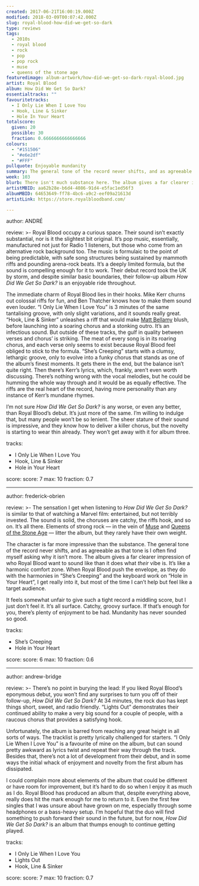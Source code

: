 ```yaml
---
created: 2017-06-21T16:00:19.000Z
modified: 2018-03-09T00:07:42.000Z
slug: royal-blood-how-did-we-get-so-dark
type: reviews
tags:
  - 2010s
  - royal blood
  - rock
  - pop
  - pop rock
  - muse
  - queens of the stone age
featuredimage: album-artwork/how-did-we-get-so-dark-royal-blood.jpg
artist: Royal Blood
album: How Did We Get So Dark?
essentialtracks: ""
favouritetracks:
  - I Only Lie When I Love You
  - Hook, Line & Sinker
  - Hole In Your Heart
totalscore:
  given: 20
  possible: 30
  fraction: 0.6666666666666666
colours:
  - "#151506"
  - "#e6e2df"
  - "#FFF"
pullquote: Enjoyable mundanity
summary: The general tone of the record never shifts, and as agreeable as that tone is I often find myself asking why it isn’t more. The album gives a far clearer impression of who Royal Blood want to sound like than it does what their vibe is.
week: 103
blurb: There isn't much substance here. The album gives a far clearer impression of who Royal Blood want to sound like than it does what their actual vibe is.
artistMBID: aa62b28e-b6d4-4086-91d4-e5fac1ed56f3
albumMBID: 64653649-ff78-4bc6-a9c2-eef09a21613d
artistLink: https://store.royalbloodband.com/

---
```


author: ANDRÉ

review: >-
  Royal Blood occupy a curious space. Their sound isn’t exactly substantial, nor is it the slightest bit original. It’s pop music, essentially, manufactured not just for Radio 1 listeners, but those who come from an alternative rock background too. The music is formulaic to the point of being predictable, with safe song structures being sustained by mammoth riffs and pounding arena-rock beats. It’s a deeply limited formula, but the sound is compelling enough for it to work. Their debut record took the UK by storm, and despite similar basic boundaries, their follow-up album *How Did We Get So Dark?* is an enjoyable ride throughout.

  The immediate charm of Royal Blood lies in their hooks. Mike Kerr churns out colossal riffs for fun, and Ben Thatcher knows how to make them sound even louder. “I Only Lie When I Love You” is 3 minutes of the same tantalising groove, with only slight variations, and it sounds really great. “Hook, Line & Sinker” unleashes a riff that would make [Matt Bellamy](https://www.youtube.com/watch?v=e2HYpLLL9c8) blush, before launching into a soaring chorus and a stonking outro. It’s an infectious sound. But outside of these tracks, the gulf in quality between verses and chorus’ is striking. The meat of every song is in its roaring chorus, and each verse only seems to exist because Royal Blood feel obliged to stick to the formula. “She’s Creeping” starts with a clumsy, lethargic groove, only to evolve into a funky chorus that stands as one of the album’s finest moments. It gets there in the end, but the balance isn’t quite right. Then there’s Kerr’s lyrics, which, frankly, aren’t even worth discussing. There’s nothing wrong with the vocal melodies, but he could be humming the whole way through and it would be as equally effective. The riffs are the real heart of the record, having more personality than any instance of Kerr’s mundane rhymes.

  I’m not sure *How Did We Get So Dark?* is any worse, or even any better, than Royal Blood’s debut. It’s just more of the same. I’m willing to indulge that, but many people won’t be so lenient. The sheer stature of their sound is impressive, and they know how to deliver a killer chorus, but the novelty is starting to wear thin already. They won’t get away with it for album three.

tracks:
  - I Only Lie When I Love You
  - ­Hook, Line & Sinker
  - ­Hole in Your Heart

score:
  score: 7
  max: 10
  fraction: 0.7

---
author: frederick-obrien

review: >-
  The sensation I get when listening to *How Did We Get So Dark?* is similar to that of watching a Marvel film: entertained, but not terribly invested. The sound is solid, the choruses are catchy, the riffs hook, and so on. It’s all there. Elements of strong rock — in the vein of [Muse](/reviews/muse-origin-of-symmetry/) and [Queens of the Stone Age](/reviews/queens-of-the-stone-age-like-clockwork/) — litter the album, but they rarely have their own weight. 
  
  The character is far more impressive than the substance. The general tone of the record never shifts, and as agreeable as that tone is I often find myself asking why it isn’t more. The album gives a far clearer impression of who Royal Blood want to sound like than it does what *their* vibe is. It’s like a harmonic comfort zone. When Royal Blood push the envelope, as they do with the harmonies in “She’s Creeping” and the keyboard work on “Hole in Your Heart”, I get really into it, but most of the time I can’t help but feel like a target audience. 
  
  It feels somewhat unfair to give such a tight record a middling score, but I just don’t feel it. It’s all surface. Catchy, groovy surface. If that’s enough for you, there’s plenty of enjoyment to be had. Mundanity has never sounded so good.

tracks:
  - She’s Creeping
  - ­Hole in Your Heart

score:
  score: 6
  max: 10
  fraction: 0.6

---
author: andrew-bridge

review: >-
  There’s no point in burying the lead: If you liked Royal Blood’s eponymous debut, you won’t find any surprises to turn you off of their follow-up, *How Did We Get So Dark?* At 34 minutes, the rock duo has kept things short, sweet, and radio friendly. “Lights Out” demonstrates their continued ability to make a very big sound for a couple of people, with a raucous chorus that provides a satisfying hook. 
  
  Unfortunately, the album is barred from reaching any great height in all sorts of ways. The tracklist is pretty lyrically challenged for starters. “I Only Lie When I Love You” is a favourite of mine on the album, but can sound pretty awkward as lyrics twist and repeat their way through the track. Besides that, there’s not a lot of development from their debut, and in some ways the initial whack of enjoyment and novelty from the first album has dissipated. 
  
  I could complain more about elements of the album that could be different or have room for improvement, but it’s hard to do so when I enjoy it as much as I do. Royal Blood has produced an album that, despite everything above, really does hit the mark enough for me to return to it. Even the first few singles that I was unsure about have grown on me, especially through some headphones or a bass-heavy setup. I’m hopeful that the duo will find something to push forward their sound in the future, but for now, *How Did We Get So Dark?* is an album that thumps enough to continue getting played.

tracks:
  - I Only Lie When I Love You
  - ­Lights Out
  - ­Hook, Line & Sinker

score:
  score: 7
  max: 10
  fraction: 0.7
